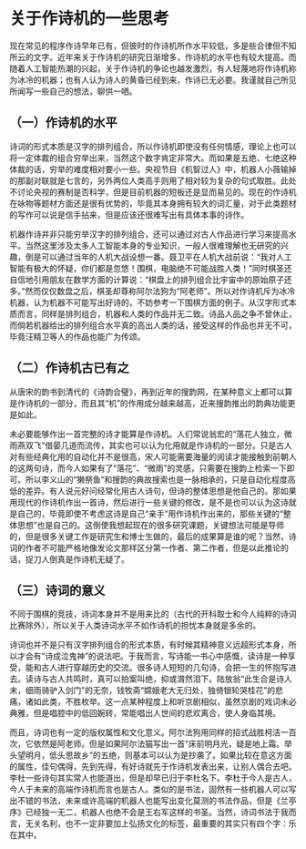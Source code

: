 # 关于作诗机的一些思考

现在常见的程序作诗早年已有，但彼时的作诗机所作水平较低，多是些合律但不知所云的文字。近年来关于作诗机的研究日渐增多，作诗机的水平也有较大提高。而随着人工智能热潮的兴起，关于作诗机的争论也越发激烈，有人轻蔑地将作诗机称为冰冷的机器；也有人认为诗人的黄昏已经到来，作诗已无必要。我谨就自己所见所闻写一些自己的想法，聊供一哂。  

## （一）作诗机的水平

诗词的形式本质是汉字的排列组合，所以作诗机即使没有任何情感，理论上也可以将一定体裁的组合穷举出来，当然这个数字肯定非常大。而如果是五绝、七绝这种体裁的话，穷举的难度相对要小一些。央视节目《机智过人》中，机器人小薇输掉的那副对联就是七言的，另外两位人类高手则用了相对较为复杂的句式取胜。此处不讨论央视的赛制是否科学，但是目前机器的短板还是显而易见的。现在的作诗机在咏物等题材方面还是很有优势的，毕竟其本身拥有较大的词汇量，对于此类题材的写作可以说是信手拈来，但是应该还很难写出有具体本事的诗作。  

机器作诗并非只能穷举汉字的排列组合，还可以通过对古人作品进行学习来提高水平。当然这里涉及太多人工智能本身的专业知识，一般人很难理解也无研究的兴趣，倒是可以通过当年的人机大战设想一番。聂卫平在人机大战前说：“我对人工智能有极大的怀疑，你们都是忽悠！围棋，电脑绝不可能战胜人类！”同时棋圣还自信地引用朋友在数学方面的计算说：“棋盘上的排列组合比宇宙中的原始原子还多。”然而仅仅数盘之后，棋圣却尊称阿尔法狗为“阿老师”。所以对作诗机斥为冰冷机器，认为机器不可能写出好诗的，不妨参考一下围棋方面的例子。从汉字形式本质而言，同样是排列组合，机器和人类的作品并无二致。诗品人品之争不曾休止，而倘若机器给出的排列组合水平真的高出人类的话，接受这样的作品也并无不可，毕竟汪精卫等人的作品也能广为传颂。  

## （二）作诗机古已有之

从唐宋的韵书到清代的《诗韵合璧》，再到近年的搜韵网，在某种意义上都可以算是作诗机的一部分，而且其“机”的作用成分越来越高，近来搜韵推出的韵典功能更是如此。  

未必要能够作出一首完整的诗才能算是作诗机。人们常说翁宏的“落花人独立，微雨燕双飞”借晏几道而流传，其实也可以认为化用就是作诗机的一部分。只是古人对有些经典化用的自动化并不是很高，宋人可能需要海量的阅读才能接触到前朝人的这两句诗，而今人如果有了“落花”、“微雨”的灵感，只需要在搜韵上检索一下即可。所以李义山的“獭祭鱼”和搜韵的典故搜索也是一脉相承的，只是自动化程度高低的差异。有人说元好问经常化用古人诗句，但诗的整体思想是他自己的。那如果用现代的作诗机作出一首诗，然后进行一些关键的修改，是不是也可以认为这诗就是自己的，毕竟即使不考虑这诗是自己“亲手”用作诗机作出来的，那些关键的“整体思想”也是自己的。这倒使我想起现在的很多研究课题，关键想法可能是导师的，但是很多关键工作是研究生和博士生做的，最后的成果算是谁的呢？当然，诗词的作者不可能严格地像发论文那样区分第一作者、第二作者，但是以此推论的话，捉刀人倒真是作诗机无疑了。  

## （三）诗词的意义

不同于围棋的竞技，诗词本身并不是用来比的（古代的开科取士和今人纯粹的诗词比赛除外），所以关于人类诗词水平不如作诗机的担忧本身就是多余的。  

诗词也并不是只有汉字排列组合的形式本质，有时候其精神意义远超形式本身，所以才会有“诗成泣鬼神”的说法吧。于我而言，写诗能一书心中感慨，读诗是一种享受，能和古人进行穿越历史的交流。很多诗人短短的几句诗，会把一生的怀抱写进去。读诗与古人共鸣时，真可以拍案叫绝，抑或潸然泪下。陆放翁“此生合是诗人未，细雨骑驴入剑门”的无奈，钱牧斋“嫦娥老大无归处，独倚银轮哭桂花”的悲痛，诸如此类，不胜枚举。这一点某种程度上和听京剧相似，虽然京剧的戏词未必典雅，但是唱腔中的低回婉转，常能唱出人世间的悲欢离合，使人身临其境。  

而且，诗词也有一定的版权属性和文化意义。阿尔法狗用同样的招式战胜柯洁一百次，它依然是阿老师。但是如果阿尔法猫写出一首“床前明月光，疑是地上霜。举头望明月，低头思故乡”的五绝，则基本可以认为是抄袭了。如果比较在意这方面的属性，佳句偶得，先到先得，有好诗就先于作诗机发表出来，让别人偶合去吧。李杜一些诗句其实常人也能道出，但是却早已归于李杜名下。李杜于今人是古人，今人于未来的高端作诗机而言也是古人。类似的是书法，固然有一些机器人可以写出不错的书法，未来或许高端的机器人也能写出变化莫测的书法作品，但是《兰亭序》已经独一无二，机器人也绝不会是王右军这样的书圣。当然，诗词书法于我而言，无关名利，也不一定非要加上弘扬文化的标签，最重要的其实只有四个字：乐在其中。
